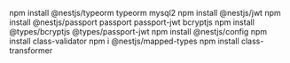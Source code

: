 npm install @nestjs/typeorm typeorm mysql2
npm install @nestjs/jwt
npm install @nestjs/passport passport passport-jwt bcryptjs
npm install @types/bcryptjs @types/passport-jwt
npm install @nestjs/config
npm install class-validator
npm i @nestjs/mapped-types
npm install class-transformer


